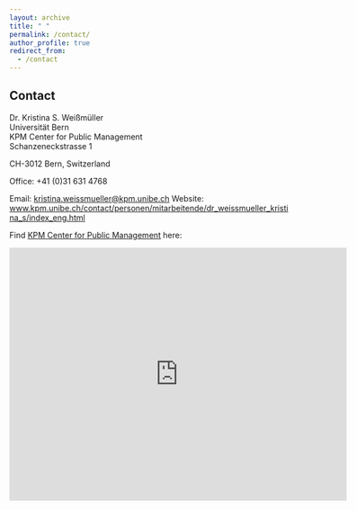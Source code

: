 ```yaml
---
layout: archive
title: " "
permalink: /contact/
author_profile: true
redirect_from:
  - /contact
---
```






Contact
--------
Dr. Kristina S. Weißmüller <br>
Universität Bern <br>
KPM Center for Public Management <br>
Schanzeneckstrasse 1 <br>

CH-3012 Bern, Switzerland

Office: +41 (0)31 631 4768


Email: <a href="mailto:kristina.weissmueller@kpm.unibe.ch">kristina.weissmueller@kpm.unibe.ch</a>
Website: <a href="http://www.kpm.unibe.ch/contact/personen/mitarbeitende/dr_weissmueller_kristina_s/index_eng.html">www.kpm.unibe.ch/contact/personen/mitarbeitende/dr_weissmueller_kristina_s/index_eng.html</a>






Find <a href="https://www.kpm.unibe.ch/">KPM Center for Public Management</a> here:

<iframe src="https://www.google.com/maps/embed?pb=!1m18!1m12!1m3!1d1361.7988455640746!2d7.4348998006477505!3d46.94994559815681!2m3!1f0!2f0!3f0!3m2!1i1024!2i768!4f13.1!3m3!1m2!1s0x478e39bc3c33395f%3A0xb8c92e62f4ac7d60!2sUniS!5e0!3m2!1sde!2sch!4v1604447179156!5m2!1sde!2sch" width="600" height="450" frameborder="0" style="border:0;" allowfullscreen="" aria-hidden="false" tabindex="0"></iframe>
